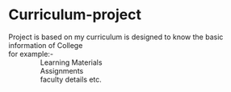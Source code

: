 # Curriculum-project
Project is based on my curriculum is designed to know the basic information of College <br>for example:-<br>&nbsp;&nbsp;&nbsp;&nbsp;&nbsp;&nbsp;&nbsp;&nbsp;&nbsp;&nbsp;&nbsp;&nbsp;&nbsp;&nbsp;&nbsp; Learning Materials<br>&nbsp;&nbsp;&nbsp;&nbsp;&nbsp;&nbsp;&nbsp;&nbsp;&nbsp;&nbsp;&nbsp;&nbsp;&nbsp;&nbsp;&nbsp; Assignments<br>&nbsp;&nbsp;&nbsp;&nbsp;&nbsp;&nbsp;&nbsp;&nbsp;&nbsp;&nbsp;&nbsp;&nbsp;&nbsp;&nbsp;&nbsp; faculty details etc.
